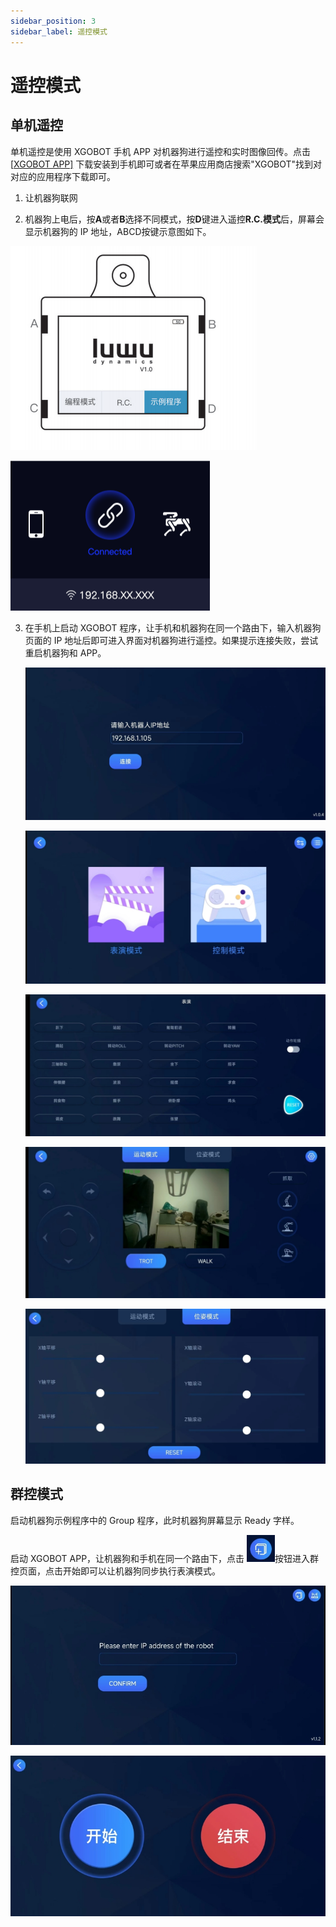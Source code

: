 ```yaml
---
sidebar_position: 3
sidebar_label: 遥控模式
---
```


# 遥控模式

 ## 单机遥控

单机遥控是使用 XGOBOT 手机 APP 对机器狗进行遥控和实时图像回传。点击[[XGOBOT APP\]](https://pan.baidu.com/s/16TQQ3AEBwlI37oNj0oQOzA?pwd=d4qa) 下载安装到手机即可或者在苹果应用商店搜索"XGOBOT"找到对对应的应用程序下载即可。

1. 让机器狗联网

2. 机器狗上电后，按**A**或者**B**选择不同模式，按**D**键进入遥控**R.C.模式**后，屏幕会显示机器狗的 IP 地址，ABCD按键示意图如下。

![](./../images/cm4-xgo-control-01.png)

![](./../images/cm4-xgo-control-02.png)



3. 在手机上启动 XGOBOT 程序，让手机和机器狗在同一个路由下，输入机器狗页面的 IP 地址后即可进入界面对机器狗进行遥控。如果提示连接失败，尝试重启机器狗和 APP。



   ![](./../images/cm4-xgo-control-03.png)



   ![](./../images/cm4-xgo-control-04.png)



   ![](./../images/cm4-xgo-control-05.png)



   ![](./../images/cm4-xgo-control-06.png)



   ![](./../images/cm4-xgo-control-07.png)

## 群控模式

启动机器狗示例程序中的 Group 程序，此时机器狗屏幕显示 Ready 字样。

启动 XGOBOT APP，让机器狗和手机在同一个路由下，点击 ![](./../images/cm4-xgo-control-08.png)按钮进入群控页面，点击开始即可以让机器狗同步执行表演模式。

![](./../images/cm4-xgo-control-09.png)

![](./../images/cm4-xgo-control-10.png)
